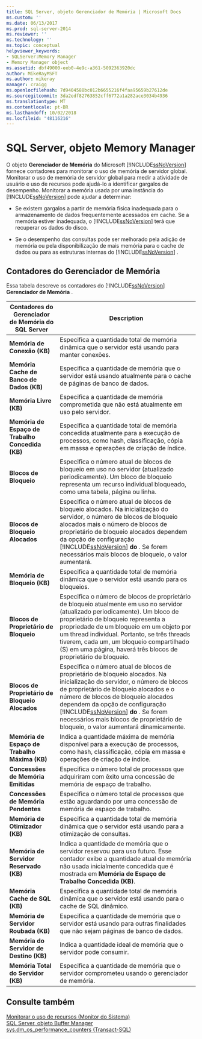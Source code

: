 ```yaml
---
title: SQL Server, objeto Gerenciador de Memória | Microsoft Docs
ms.custom: ''
ms.date: 06/13/2017
ms.prod: sql-server-2014
ms.reviewer: ''
ms.technology: ''
ms.topic: conceptual
helpviewer_keywords:
- SQLServer:Memory Manager
- Memory Manager object
ms.assetid: dbf49000-eeb0-4e9c-a361-5092363920dc
author: MikeRayMSFT
ms.author: mikeray
manager: craigg
ms.openlocfilehash: 7d9404588bc012b6655216f4faa95659b27612de
ms.sourcegitcommit: 3da2edf82763852cff6772a1a282ace3034b4936
ms.translationtype: MT
ms.contentlocale: pt-BR
ms.lasthandoff: 10/02/2018
ms.locfileid: "48116216"
---
```

# <a name="sql-server-memory-manager-object"></a>SQL Server, objeto Memory Manager
  O objeto **Gerenciador de Memória** do Microsoft [!INCLUDE[ssNoVersion](../../includes/ssnoversion-md.md)] fornece contadores para monitorar o uso de memória de servidor global. Monitorar o uso de memória de servidor global para medir a atividade de usuário e uso de recursos pode ajudá-lo a identificar gargalos de desempenho. Monitorar a memória usada por uma instância do [!INCLUDE[ssNoVersion](../../includes/ssnoversion-md.md)] pode ajudar a determinar:  
  
-   Se existem gargalos a partir de memória física inadequada para o armazenamento de dados frequentemente acessados em cache. Se a memória estiver inadequada, o [!INCLUDE[ssNoVersion](../../includes/ssnoversion-md.md)] terá que recuperar os dados do disco.  
  
-   Se o desempenho das consultas pode ser melhorado pela adição de memória ou pela disponibilização de mais memória para o cache de dados ou para as estruturas internas do [!INCLUDE[ssNoVersion](../../includes/ssnoversion-md.md)] .  
  
## <a name="memory-manager-counters"></a>Contadores do Gerenciador de Memória  
 Essa tabela descreve os contadores do [!INCLUDE[ssNoVersion](../../includes/ssnoversion-md.md)] **Gerenciador de Memória** .  
  
|Contadores do Gerenciador de Memória do SQL Server|Description|  
|----------------------------------------|-----------------|  
|**Memória de Conexão (KB)**|Especifica a quantidade total de memória dinâmica que o servidor está usando para manter conexões.|  
|**Memória Cache de Banco de Dados (KB)**|Especifica a quantidade de memória que o servidor está usando atualmente para o cache de páginas de banco de dados.|  
|**Memória Livre (KB)**|Especifica a quantidade de memória comprometida que não está atualmente em uso pelo servidor.|  
|**Memória de Espaço de Trabalho Concedida (KB)**|Especifica a quantidade total de memória concedida atualmente para a execução de processos, como hash, classificação, cópia em massa e operações de criação de índice.|  
|**Blocos de Bloqueio**|Especifica o número atual de blocos de bloqueio em uso no servidor (atualizado periodicamente). Um bloco de bloqueio representa um recurso individual bloqueado, como uma tabela, página ou linha.|  
|**Blocos de Bloqueio Alocados**|Especifica o número atual de blocos de bloqueio alocados. Na inicialização do servidor, o número de blocos de bloqueio alocados mais o número de blocos de proprietário de bloqueio alocados dependem da opção de configuração [!INCLUDE[ssNoVersion](../../includes/ssnoversion-md.md)] **do** . Se forem necessários mais blocos de bloqueio, o valor aumentará.|  
|**Memória de Bloqueio (KB)**|Especifica a quantidade total de memória dinâmica que o servidor está usando para os bloqueios.|  
|**Blocos de Proprietário de Bloqueio**|Especifica o número de blocos de proprietário de bloqueio atualmente em uso no servidor (atualizado periodicamente). Um bloco de proprietário de bloqueio representa a propriedade de um bloqueio em um objeto por um thread individual. Portanto, se três threads tiverem, cada um, um bloqueio compartilhado (S) em uma página, haverá três blocos de proprietário de bloqueio.|  
|**Blocos de Proprietário de Bloqueio Alocados**|Especifica o número atual de blocos de proprietário de bloqueio alocados. Na inicialização do servidor, o número de blocos de proprietário de bloqueio alocados e o número de blocos de bloqueio alocados dependem da opção de configuração [!INCLUDE[ssNoVersion](../../includes/ssnoversion-md.md)] **do** . Se forem necessários mais blocos de proprietário de bloqueio, o valor aumentará dinamicamente.|  
|**Memória de Espaço de Trabalho Máxima (KB)**|Indica a quantidade máxima de memória disponível para a execução de processos, como hash, classificação, cópia em massa e operações de criação de índice.|  
|**Concessões de Memória Emitidas**|Especifica o número total de processos que adquiriram com êxito uma concessão de memória de espaço de trabalho.|  
|**Concessões de Memória Pendentes**|Especifica o número total de processos que estão aguardando por uma concessão de memória de espaço de trabalho.|  
|**Memória de Otimizador (KB)**|Especifica a quantidade total de memória dinâmica que o servidor está usando para a otimização de consultas.|  
|**Memória de Servidor Reservado (KB)**|Indica a quantidade de memória que o servidor reservou para uso futuro. Esse contador exibe a quantidade atual de memória não usada inicialmente concedida que é mostrada em **Memória de Espaço de Trabalho Concedida (KB)**.|  
|**Memória Cache de SQL (KB)**|Especifica a quantidade total de memória dinâmica que o servidor está usando para o cache de SQL dinâmico.|  
|**Memória de Servidor Roubada (KB)**|Especifica a quantidade de memória que o servidor está usando para outras finalidades que não sejam páginas de banco de dados.|  
|**Memória do Servidor de Destino (KB)**|Indica a quantidade ideal de memória que o servidor pode consumir.|  
|**Memória Total do Servidor (KB)**|Especifica a quantidade de memória que o servidor comprometeu usando o gerenciador de memória.|  
  
## <a name="see-also"></a>Consulte também  
 [Monitorar o uso de recursos &#40;Monitor do Sistema&#41;](monitor-resource-usage-system-monitor.md)   
 [SQL Server, objeto Buffer Manager](sql-server-buffer-manager-object.md)   
 [sys.dm_os_performance_counters &#40;Transact-SQL&#41;](/sql/relational-databases/system-dynamic-management-views/sys-dm-os-performance-counters-transact-sql)  
  
  
